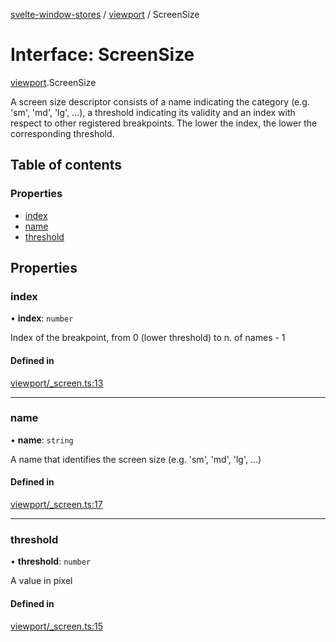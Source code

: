 [svelte-window-stores](../README.md) / [viewport](../modules/viewport.md) / ScreenSize

# Interface: ScreenSize

[viewport](../modules/viewport.md).ScreenSize

A screen size descriptor consists of a name indicating the category (e.g. 'sm', 'md', 'lg', ...),
a threshold indicating its validity and an index with
respect to other registered breakpoints. The lower
the index, the lower the corresponding threshold.

## Table of contents

### Properties

- [index](viewport.ScreenSize.md#index)
- [name](viewport.ScreenSize.md#name)
- [threshold](viewport.ScreenSize.md#threshold)

## Properties

### index

• **index**: `number`

Index of the breakpoint, from 0 (lower threshold) to n. of names - 1

#### Defined in

[viewport/_screen.ts:13](https://github.com/cdellacqua/svelte-window-stores/blob/main/src/lib/viewport/_screen.ts#L13)

___

### name

• **name**: `string`

A name that identifies the screen size (e.g. 'sm', 'md', 'lg', ...)

#### Defined in

[viewport/_screen.ts:17](https://github.com/cdellacqua/svelte-window-stores/blob/main/src/lib/viewport/_screen.ts#L17)

___

### threshold

• **threshold**: `number`

A value in pixel

#### Defined in

[viewport/_screen.ts:15](https://github.com/cdellacqua/svelte-window-stores/blob/main/src/lib/viewport/_screen.ts#L15)
